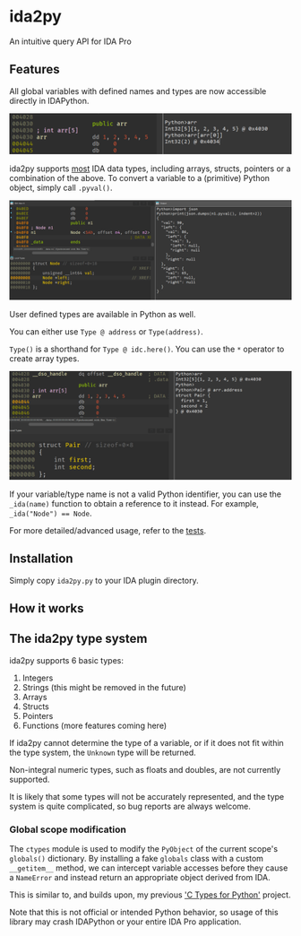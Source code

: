 # ida2py

An intuitive query API for IDA Pro

## Features

All global variables with defined names and types are now accessible directly in IDAPython.

<img alt="Accessing a global array of integers" src="./img/arr.png">   
    

ida2py supports [most](#the-ida2py-type-system) IDA data types, including arrays, structs, pointers or a combination of the above. To convert a variable to a (primitive) Python object, simply call `.pyval()`.  

![Exporting a binary heap](img/heap.png)

User defined types are available in Python as well.    

You can either use `Type @ address` or `Type(address)`.

`Type()` is a shorthand for `Type @ idc.here()`. You can use the `*` operator to create array types.

![Casting to a new type with Python](img/pair.png)

If your variable/type name is not a valid Python identifier, you can use the `_ida(name)` function to obtain a reference to it instead. For example, `_ida("Node") == Node`.

For more detailed/advanced usage, refer to the [tests](./tests/).

## Installation

Simply copy `ida2py.py` to your IDA plugin directory.

## How it works

## The ida2py type system

ida2py supports 6 basic types:
1. Integers
2. Strings (this might be removed in the future)
3. Arrays
4. Structs
5. Pointers
6. Functions (more features coming here)

If ida2py cannot determine the type of a variable, or if it does not fit within the type system, the `Unknown` type will be returned.

Non-integral numeric types, such as floats and doubles, are not currently supported. 

It is likely that some types will not be accurately represented, and the type system is quite complicated, so bug reports are always welcome.

### Global scope modification
The `ctypes` module is used to modify the `PyObject` of the current scope's `globals()` dictionary. By installing a fake `globals` class with a custom `__getitem__` method, we can intercept variable accesses before they cause a `NameError` and instead return an appropriate object derived from IDA. 

This is similar to, and builds upon, my previous ['C Types for Python'](https://gist.github.com/junron/9e203a745095e793f92922c4e208e9ff) project.

Note that this is not official or intended Python behavior, so usage of this library may crash IDAPython or your entire IDA Pro application.